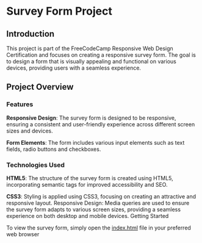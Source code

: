 # Survey Form Project

## Introduction
This project is part of the FreeCodeCamp Responsive Web Design Certification and focuses on creating a responsive survey form. The goal is to design a form that is visually appealing and functional on various devices, providing users with a seamless experience.

## Project Overview

### Features

**Responsive Design**: The survey form is designed to be responsive, ensuring a consistent and user-friendly experience across different screen sizes and devices.

**Form Elements**: The form includes various input elements such as text fields, radio buttons and checkboxes.

### Technologies Used

**HTML5**: The structure of the survey form is created using HTML5, incorporating semantic tags for improved accessibility and SEO.

**CSS3**: Styling is applied using CSS3, focusing on creating an attractive and responsive layout.
Responsive Design: Media queries are used to ensure the survey form adapts to various screen sizes, providing a seamless experience on both desktop and mobile devices.
Getting Started

To view the survey form, simply open the [index.html](https://fcc-surveyform-kat.netlify.app/) file in your preferred web browser